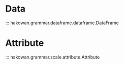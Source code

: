 # Data

::: hakowan.grammar.dataframe.dataframe.DataFrame

# Attribute

::: hakowan.grammar.scale.attribute.Attribute
